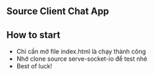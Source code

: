 ## Source Client Chat App
## How to start
  - Chỉ cần mở file index.html là chạy thành công
  - Nhớ clone source serve-socket-io để test nhé
  - Best of luck!

